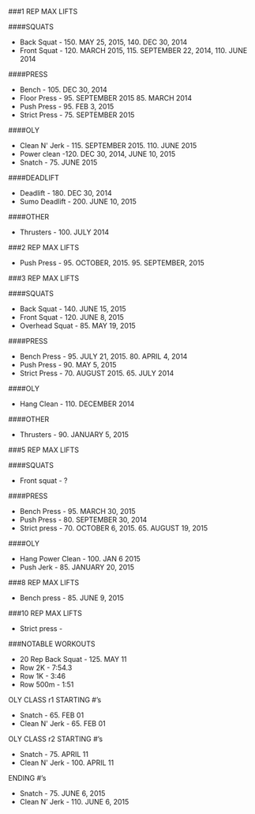 ###1 REP MAX LIFTS

####SQUATS
- Back Squat - 150. MAY 25, 2015, 140. DEC 30, 2014
- Front Squat - 120. MARCH 2015, 115. SEPTEMBER 22, 2014, 110. JUNE 2014

####PRESS
- Bench - 105. DEC 30, 2014
- Floor Press - 95. SEPTEMBER 2015 85. MARCH 2014
- Push Press - 95. FEB 3, 2015
- Strict Press - 75. SEPTEMBER 2015

####OLY
- Clean N' Jerk - 115. SEPTEMBER 2015. 110. JUNE 2015
- Power clean -120. DEC 30, 2014, JUNE 10, 2015
- Snatch - 75. JUNE 2015

####DEADLIFT
- Deadlift - 180. DEC 30, 2014
- Sumo Deadlift - 200. JUNE 10, 2015

####OTHER
- Thrusters - 100. JULY 2014

###2 REP MAX LIFTS

- Push Press - 95. OCTOBER, 2015. 95. SEPTEMBER, 2015

###3 REP MAX LIFTS

####SQUATS
- Back Squat - 140. JUNE 15, 2015
- Front Squat - 120. JUNE 8, 2015
- Overhead Squat - 85. MAY 19, 2015

####PRESS
- Bench Press - 95. JULY 21, 2015. 80. APRIL 4, 2014
- Push Press - 90. MAY 5, 2015
- Strict Press - 70. AUGUST 2015. 65. JULY 2014

####OLY
- Hang Clean - 110. DECEMBER 2014

####OTHER
- Thrusters - 90. JANUARY 5, 2015

###5 REP MAX LIFTS

####SQUATS
- Front squat - ?

####PRESS
- Bench Press - 95. MARCH 30, 2015
- Push Press - 80. SEPTEMBER 30, 2014
- Strict press - 70. OCTOBER 6, 2015. 65. AUGUST 19, 2015

####OLY
- Hang Power Clean - 100. JAN 6 2015
- Push Jerk - 85. JANUARY 20, 2015

###8 REP MAX LIFTS

- Bench press - 85. JUNE 9, 2015

###10 REP MAX LIFTS

- Strict press -

###NOTABLE WORKOUTS

- 20 Rep Back Squat - 125. MAY 11
- Row 2K - 7:54.3
- Row 1K - 3:46
- Row 500m - 1:51

OLY CLASS r1
STARTING #’s

- Snatch - 65. FEB 01
- Clean N' Jerk - 65. FEB 01

OLY CLASS r2
STARTING #’s

- Snatch - 75. APRIL 11
- Clean N' Jerk - 100. APRIL 11

ENDING #’s

- Snatch - 75. JUNE 6, 2015
- Clean N’ Jerk - 110. JUNE 6, 2015